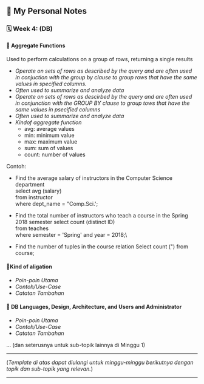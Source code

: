 ## 📘 My Personal Notes

### 🗓️ Week 4:  (DB)

#### 📍 Aggregate Functions
Used to perform calculations on a group of rows, returning a single results
- _Operate on sets of rows as described by the query and are often used in conjuction with the group by clause to group rows that have the same values in specified columns._
- _Often used to summarize and analyze data_
- _Operate on sets of rows as descirbed by the query and are often used in conjunction with the GROUP BY clause to group tows that have the same values in psecified columns_
- _Often used to summarize and analyze data_
- _Kindof aggregate function_
    - avg: average values
    - min: minimum value
    - max: maximum value
    - sum: sum of values
    - count: number of values

 Contoh:
 - Find the average salary of instructors in the Computer Science department\
   select avg (salary)\
   from instructor\
   where dept_name = "Comp.Sci.';

- Find the total number of instructors who teach a course in the Spring 2018 semester
  select count (distinct ID)\
  from teaches\
  where semester = 'Spring' and year = 2018;\

- Find the number of tuples in the course relation
  Select count (")
  from course;
#### 📍Kind of aligation
- _Poin-poin Utama_
- _Contoh/Use-Case_
- _Catatan Tambahan_

#### 📍 DB Languages, Design, Architecture, and Users and Administrator
- _Poin-poin Utama_
- _Contoh/Use-Case_
- _Catatan Tambahan_

... (dan seterusnya untuk sub-topik lainnya di Minggu 1)

---

(_Template di atas dapat diulangi untuk minggu-minggu berikutnya dengan topik dan sub-topik yang relevan._)

---
